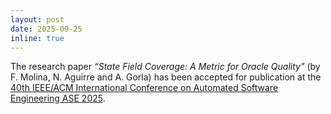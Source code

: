 ```yaml
---
layout: post
date: 2025-09-25 
inline: true
---
```


The research paper *“State Field Coverage: A Metric for Oracle Quality"* (by F. Molina, N. Aguirre and A. Gorla) has been accepted for publication at the [40th IEEE/ACM International Conference on Automated Software Engineering ASE 2025](https://conf.researchr.org/home/ase-2025).

